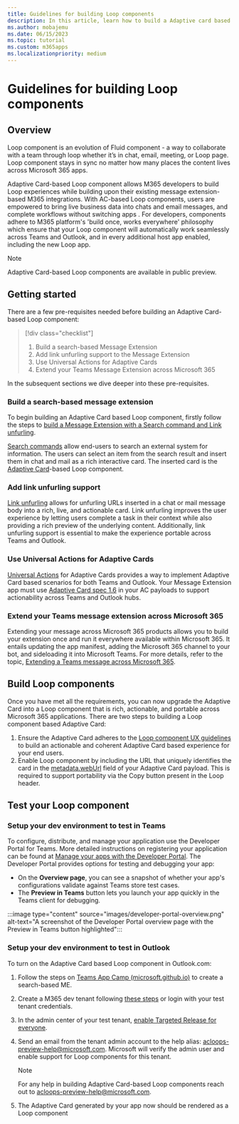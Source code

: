 ```yaml
---
title: Guidelines for building Loop components
description: In this article, learn how to build a Adaptive card based Loop component.
ms.author: mobajemu
ms.date: 06/15/2023
ms.topic: tutorial
ms.custom: m365apps
ms.localizationpriority: medium
---
```


# Guidelines for building Loop components

## Overview

Loop component is an evolution of Fluid component - a way to collaborate with a team through loop whether it’s in chat, email, meeting, or Loop page. Loop component stays in sync no matter how many places the content lives across Microsoft 365 apps.

Adaptive Card-based Loop component allows M365 developers to build Loop experiences while building upon their existing message extension-based M365 integrations. With AC-based Loop components, users are empowered to bring live business data into chats and email messages, and complete workflows without switching apps . For developers, components adhere to M365 platform's 'build once, works everywhere' philosophy which ensure that your Loop component will automatically work seamlessly across Teams and Outlook, and in every additional host app enabled, including the new Loop app.

> [!NOTE]
> Adaptive Card-based Loop components are available in public preview.

## Getting started

There are a few pre-requisites needed before building an Adaptive Card-based Loop component:

> [!div class="checklist"]
>
> 1. Build a search-based Message Extension
> 1. Add link unfurling support to the Message Extension
> 1. Use Universal Actions for Adaptive Cards
> 1. Extend your Teams Message Extension across Microsoft 365

In the subsequent sections we dive deeper into these pre-requisites.

### Build a search-based message extension

To begin building an Adaptive Card based Loop component, firstly follow the steps to [build a Message Extension with a Search command and Link unfurling](../messaging-extensions/what-are-messaging-extensions.md).

[Search commands](../sbs-messagingextension-searchcommand.yml) allow end-users to search an external system for information. The users can select an item from the search result and insert them in chat and mail as a rich interactive card. The inserted card is the [Adaptive Card](../task-modules-and-cards/cards/cards-reference.md#adaptive-card)-based Loop component.

### Add link unfurling support

[Link unfurling](../messaging-extensions/how-to/link-unfurling.md) allows for unfurling URLs inserted in a chat or mail message body into a rich, live, and actionable card. Link unfurling improves the user experience by letting users complete a task in their context while also providing a rich preview of the underlying content. Additionally, link unfurling support is essential to make the experience portable across Teams and Outlook.

### Use Universal Actions for Adaptive Cards

[Universal Actions](../task-modules-and-cards/cards/Universal-actions-for-adaptive-cards/Work-with-Universal-Actions-for-Adaptive-Cards.md) for Adaptive Cards provides a way to implement Adaptive Card based scenarios for both Teams and Outlook. Your Message Extension app must use [Adaptive Card spec 1.6](https://github.com/microsoft/adaptivecards/pull/7105) in your AC payloads to support actionability across Teams and Outlook hubs.

### Extend your Teams message extension across Microsoft 365

Extending your message across Microsoft 365 products allows you to build your extension once and run it everywhere available within Microsoft 365. It entails updating the app manifest, adding the Microsoft 365 channel to your bot, and sideloading it into Microsoft Teams. For more details, refer to the topic, [Extending a Teams message across Microsoft 365](extend-m365-teams-message-extension.md).

## Build Loop components

Once you have met all the requirements, you can now upgrade the Adaptive Card into a Loop component that is rich, actionable, and portable across Microsoft 365 applications. There are two steps to building a Loop component based Adaptive Card:

1. Ensure the Adaptive Card adheres to the [Loop component UX guidelines](loop-ux-guide.md) to build an actionable and coherent Adaptive Card based experience for your end users.
1. Enable Loop component by including the URL that uniquely identifies the card in the [metadata.webUrl](https://adaptivecards.io/explorer/Metadata.html) field of your Adaptive Card payload. This is required to support portability via the Copy button present in the Loop header.

## Test your Loop component

### Setup your dev environment to test in Teams

To configure, distribute, and manage your application use the Developer Portal for Teams. More detailed instructions on registering your application can be found at [Manage your apps with the Developer Portal](../concepts/build-and-test/teams-developer-portal.md). The Developer Portal provides options for testing and debugging your app:

- On the **Overview page**, you can see a snapshot of whether your app's configurations validate against Teams store
  test cases.
- The **Preview in Teams** button lets you launch your app quickly in the Teams client for debugging.

:::image type="content" source="images/developer-portal-overview.png" alt-text="A screenshot of the Developer Portal overview page with the Preview in Teams button highlighted":::

### Setup your dev environment to test in Outlook

To turn on the Adaptive Card based Loop component in Outlook.com:

1. Follow the steps on [Teams App Camp (microsoft.github.io)](https://microsoft.github.io/app-camp/) to create a search-based ME.
1. Create a M365 dev tenant following [these steps](https://developer.microsoft.com/en-us/microsoft-365/dev-program) or login with your test tenant credentials.
1. In the admin center of your test tenant, [enable Targeted Release for everyone](../microsoft-365/admin/manage/release-options-in-office-365.md).
1. Send an email from the tenant admin account to the help alias: acloops-preview-help@microsoft.com. Microsoft will verify the admin user and enable support for Loop components for this tenant.

   > [!NOTE]
   > For any help in building Adaptive Card-based Loop components reach out to acloops-preview-help@microsoft.com.

1. The Adaptive Card generated by your app now should be rendered as a Loop component
